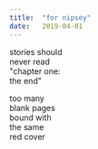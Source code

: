 ```yaml
---
title:  "for nipsey"
date:   2019-04-01
---
```


stories should  
never read  
"chapter one:  
the end"  

too many  
blank pages  
bound with  
the same  
red cover  
